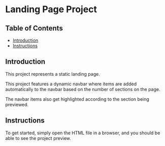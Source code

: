 # Landing Page Project

## Table of Contents

- [Introduction](#introduction)
- [Instructions](#instructions)

## Introduction

This project represents a static landing page.

This project features a dynamic navbar where items are added automatically to the navbar based on the number of sections on the page.

The navbar items also get highlighted according to the section being previewed.

## Instructions

To get started, simply open the HTML file in a browser, and you should be able to see the project preview.

